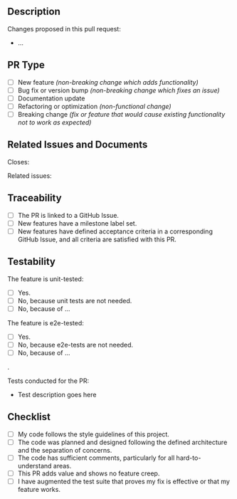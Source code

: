 <!--   

Thank you for your contribution!

Before submitting your pull request, please follow these steps:

1. Adhere to contributing guidelines, templates, the recommended Git workflow, and related documentation.
2. Read and submit the required Contributor Licence Agreements (https://github.com/kyma-project/community/blob/main/docs/contributing/02-contributing.md#agreements-and-licenses).
3. Test your changes and attach their results to the pull request.
4. Update the relevant documentation.
5. Fill in the checklist below.

If the pull request requires a decision, follow the [decision-making process](https://github.com/kyma-project/community/blob/main/docs/governance/01-governance.md) and replace the PR template with the [decision record template](https://github.com/kyma-project/community/blob/main/.github/ISSUE_TEMPLATE/decision-record.md).
-->

## Description

<!-- Add a brief description of WHAT was done and WHY. -->

Changes proposed in this pull request:

- ...

## PR Type

<!-- Select one option that fits the best. -->

- [ ] New feature *(non-breaking change which adds functionality)*
- [ ] Bug fix or version bump *(non-breaking change which fixes an issue)*
- [ ] Documentation update
- [ ] Refactoring or optimization *(non-functional change)*
- [ ] Breaking change *(fix or feature that would cause existing functionality not to work as expected)*

## Related Issues and Documents

<!-- If you refer to a particular issue, provide its number. For example, `Resolves #123`, `Fixes #43`, or `See also #33`. -->

Closes:

Related issues:

## Traceability

- [ ] The PR is linked to a GitHub Issue.
- [ ] New features have a milestone label set.
- [ ] New features have defined acceptance criteria in a corresponding GitHub Issue, and all criteria are satisfied with this PR.

## Testability

The feature is unit-tested:

- [ ] Yes.
- [ ] No, because unit tests are not needed.
- [ ] No, because of ...

The feature is e2e-tested:

- [ ] Yes.
- [ ] No, because e2e-tests are not needed.
- [ ] No, because of ...

<!--
Please describe the tests you ran to verify your changes if needed. Provide instructions so we can reproduce. Please also list any relevant details for your test configuration.
-->.
Tests conducted for the PR:

- Test description goes here

## Checklist

- [ ] My code follows the style guidelines of this project.
- [ ] The code was planned and designed following the defined architecture and the separation of concerns.
- [ ] The code has sufficient comments, particularly for all hard-to-understand areas.
- [ ] This PR adds value and shows no feature creep.
- [ ] I have augmented the test suite that proves my fix is effective or that my feature works.
